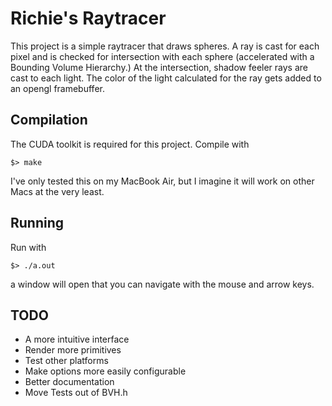 Richie's Raytracer
=================

This project is a simple raytracer that draws spheres. A ray is cast for each
pixel and is checked for intersection with each sphere (accelerated with a
Bounding Volume Hierarchy.) At the intersection, shadow feeler rays are cast to
each light. The color of the light calculated for the ray gets added to an
opengl framebuffer.


Compilation
----------

The CUDA toolkit is required for this project. Compile with 

    $> make

I've only tested this on my MacBook Air, but I imagine it will work on other
Macs at the very least.

Running
------

Run with

    $> ./a.out

a window will open that you can navigate with the mouse and arrow keys.


TODO
---

* A more intuitive interface
* Render more primitives
* Test other platforms
* Make options more easily configurable
* Better documentation
* Move Tests out of BVH.h

